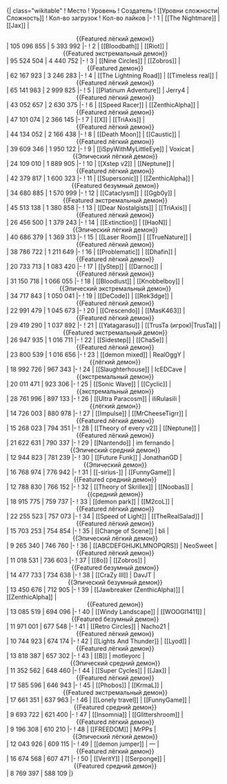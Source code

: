 {| class="wikitable"
! Место
! Уровень
! Создатель
! [[Уровни сложности|Сложность]]
! Кол-во загрузок
! Кол-во лайков
|-
! 1
| [[The Nightmare]]
| [[Jax]]
| <center>{{Featured лёгкий демон}}</center>
| 105 096 855
| 5 393 992
|-
! 2
| [[Bloodbath]]
| [[Riot]]
| <center>{{Featured экстремальный демон}}</center>
| 95 524 504
| 4 440 752
|-
! 3
| [[Nine Circles]]
| [[Zobros]]
| <center>{{Featured демон}}</center>
| 62 167 923
| 3 246 283
|-
! 4
| [[The Lightning Road]]
| [[Timeless real]]
| <center>{{Featured лёгкий демон}}</center>
| 65 141 983
| 2 999 825
|-
! 5
| [[Platinum Adventure]]
| Jerry4
| <center>{{Featured лёгкий демон}}</center>
| 43 052 657
| 2 630 375
|-
! 6
| [[Speed Racer]]
| [[ZenthicAlpha]]
| <center>{{Featured лёгкий демон}}</center>
| 47 101 074
| 2 366 145
|-
! 7
| [[X]]
| [[TriAxis]]
| <center>{{Featured лёгкий демон}}</center>
| 44 134 052
| 2 166 438
|-
! 8
| [[Death Moon]]
| [[Caustic]]
| <center>{{Featured лёгкий демон}}</center>
| 39 609 346
| 1 950 122
|-
! 9
| [[iSpyWithMyLittleEye]]
| Voxicat
| <center>{{Эпический лёгкий демон}}</center>
| 24 109 010
| 1 889 905
|-
! 10
| [[Xstep v2]]
| [[Neptune]]
| <center>{{Featured лёгкий демон}}</center>
| 42 379 817
| 1 600 323
|-
! 11
| [[Supersonic]]
| [[ZenthicAlpha]]
| <center>{{Featured безумный демон}}</center>
| 34 680 885
| 1 570 999
|-
! 12
| [[Cataclysm]]
| [[Ggb0y]]
| <center>{{Featured экстремальный демон}}</center>
| 45 513 138
| 1 380 858
|-
! 13
| [[Dear Nostalgists]]
| [[TriAxis]]
| <center>{{Featured лёгкий демон}}</center>
| 26 456 500
| 1 379 243
|-
! 14
| [[Extinction]]
| [[HaoN]]
| <center>{{Эпический лёгкий демон}}</center>
| 40 686 379
| 1 369 313
|-
! 15
| [[Laser Room]]
| [[TrueNature]]
| <center>{{Featured лёгкий демон}}</center>
| 38 786 722
| 1 211 649
|-
! 16
| [[Problematic]]
| [[Dhafin]]
| <center>{{Featured лёгкий демон}}</center>
| 20 733 713
| 1 083 420
|-
! 17
| [[yStep]]
| [[Darnoc]]
| <center>{{Featured лёгкий демон}}</center>
| 31 150 718
| 1 066 055
|-
! 18
| [[Bloodlust]]
| [[Knobbelboy]]
| <center>{{Эпический экстремальный демон}}</center>
| 34 717 843
| 1 050 041
|-
! 19
| [[DeCode]]
| [[Rek3dge]]
| <center>{{Featured лёгкий демон}}</center>
| 22 991 479
| 1 045 673
|-
! 20
| [[Crescendo]]
| [[MasK463]]
| <center>{{Featured лёгкий демон}}</center>
| 29 419 290
| 1 037 892
|-
! 21
| [[Yatagarasu]]
| [[TrusTa (игрок)|TrusTa]]
| <center>{{Featured экстремальный демон}}</center>
| 26 947 935
| 1 016 711
|-
! 22
| [[Sidestep]]
| [[ChaSe]]
| <center>{{Featured лёгкий демон}}</center>
| 23 800 539
| 1 016 656
|-
! 23
| [[demon mixed]]
| RealOggY
| <center>{{лёгкий демон}}</center>
| 18 992 726
| 967 343
|-
! 24
| [[Slaughterhouse]]
| IcEDCave
| <center>{{экстремальный демон}}</center>
| 20 011 471
| 923 306
|-
! 25
| [[Sonic Wave]]
| [[Cyclic]]
| <center>{{экстремальный демон}}</center>
| 28 761 996
| 897 133
|-
! 26
| [[Ultra Paracosm]]
| iIiRulasiIi
| <center>{{лёгкий демон}}</center>
| 14 726 003
| 880 978
|-
! 27
| [[Impulse]]
| [[MrCheeseTigrr]]
| <center>{{Featured лёгкий демон}}</center>
| 15 268 023
| 794 351
|-
! 28
| [[Theory of every v2]]
| [[Neptune]]
| <center>{{Featured лёгкий демон}}</center>
| 21 622 631
| 790 337
|-
! 29
| [[Nantendo]]
| im fernando
| <center>{{Эпический средний демон}}</center>
| 12 944 823
| 781 239
|-
! 30
| [[Future Funk]]
| JonathanGD
| <center>{{Эпический демон}}</center>
| 16 768 974
| 776 942
|-
! 31
| [[-sirius-]]
| [[FunnyGame]]
| <center>{{Featured средний демон}}</center>
| 12 788 830
| 766 152
|-
! 32
| [[Theory of Skrillex]]
| [[Noobas]]
| <center>{{средний демон}}</center>
| 18 915 775
| 759 737
|-
! 33
| [[demon park]]
| [[M2coL]]
| <center>{{Featured лёгкий демон}}</center>
| 22 255 523
| 757 073
|-
! 34
| [[Speed of Light]]
| [[TheRealSalad]]
| <center>{{Featured лёгкий демон}}</center>
| 15 703 253
| 754 854
|-
! 35
| [[Change of Scene]]
| bli
| <center>{{Эпический лёгкий демон}}</center>
| 9 265 340
| 746 760
|-
! 36
| [[ABCDEFGHIJKLMNOPQRS]]
| NeoSweet
| <center>{{Featured лёгкий демон}}</center>
| 11 018 531
| 736 603
|-
! 37
| [[8o]]
| [[Zobros]]
| <center>{{Featured безумный демон}}</center>
| 14 477 733
| 734 638
|-
! 38
| [[CraZy III]]
| DavJT
| <center>{{Эпический безумный демон}}</center>
| 13 450 676
| 712 905
|-
! 39
| [[Jawbreaker (ZenthicAlpha)]]
| [[ZenthicAlpha]]
| <center>{{Featured демон}}</center>
| 13 085 519
| 694 096
|-
! 40
| [[Windy Landscape]]
| [[WOOGI1411]]
| <center>{{Featured безумный демон}}</center>
| 11 971 001
| 677 548
|-
! 41
| [[Retro Circles]]
| Nacho21
| <center>{{Featured лёгкий демон}}</center>
| 10 744 923
| 674 174
|-
! 42
| [[Lights And Thunder]]
| [[Lyod]]
| <center>{{Featured лёгкий демон}}</center>
| 13 818 387
| 657 302
|-
! 43
| [[B]]
| motleyorc
| <center>{{Эпический средний демон}}</center>
| 11 352 562
| 648 460
|-
! 44
| [[Super Cycles]]
| [[Jax]]
| <center>{{Featured лёгкий демон}}</center>
| 17 585 596
| 646 943
|-
! 45
| [[Phobos]]
| [[KrmaL]]
| <center>{{Featured экстремальный демон}}</center>
| 17 661 351
| 637 963
|-
! 46
| [[Lonely travel]]
| [[FunnyGame]]
| <center>{{Featured средний демон}}</center>
| 9 693 722
| 621 400
|-
! 47
| [[Insomnia]]
| [[Glittershroom]]
| <center>{{Featured лёгкий демон}}</center>
| 9 196 308
| 610 210
|-
! 48
| [[FREEDOM]]
| MrPPs
| <center>{{Эпический лёгкий демон}}</center>
| 12 043 926
| 609 115
|-
! 49
| [[demon jumper]]
| —
| <center>{{Featured лёгкий демон}}</center>
| 16 674 568
| 607 471
|-
! 50
| [[VeritY]]
| [[Serponge]]
| <center>{{Featured средний демон}}</center>
| 8 769 397
| 588 109
|}